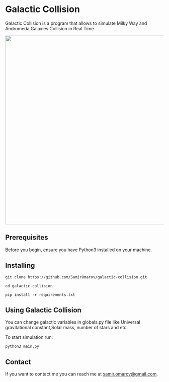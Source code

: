 # Galactic Collision


Galactic Collision is a program that allows  to simulate Milky Way and Andromeda Galaxies Collision in Real Time.

<p align="center">
  <img src="demo/collision.gif" width=600><br/>
</p>

## Prerequisites

Before you begin, ensure you  have Python3 installed on your machine.


## Installing

```
git clone https://github.com/SamirOmarov/galactic-collision.git
```

```
cd galactic-collision
```

```
pip install -r requirements.txt
```
## Using Galactic Collision

You can change galactic variables in globals.py file like Universal gravitational constant,Solar mass, number of stars and etc.

To start simulation run:
```
python3 main.py
```


## Contact

If you want to contact me you can reach me at <samir.omarov@gmail.com>.
